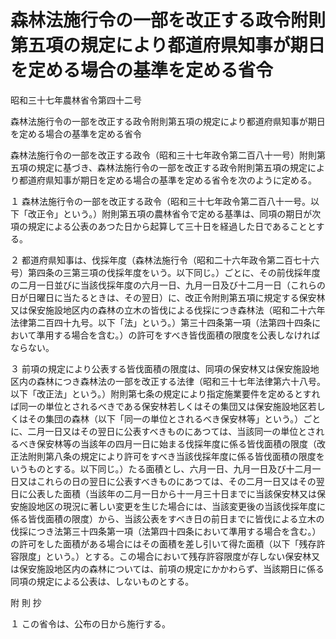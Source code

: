 # 森林法施行令の一部を改正する政令附則第五項の規定により都道府県知事が期日を定める場合の基準を定める省令

昭和三十七年農林省令第四十二号

森林法施行令の一部を改正する政令附則第五項の規定により都道府県知事が期日を定める場合の基準を定める省令

森林法施行令の一部を改正する政令（昭和三十七年政令第二百八十一号）附則第五項の規定に基づき、森林法施行令の一部を改正する政令附則第五項の規定により都道府県知事が期日を定める場合の基準を定める省令を次のように定める。

１ 森林法施行令の一部を改正する政令（昭和三十七年政令第二百八十一号。以下「改正令」という。）附則第五項の農林省令で定める基準は、同項の期日が次項の規定による公表のあつた日から起算して三十日を経過した日であることとする。

２ 都道府県知事は、伐採年度（森林法施行令（昭和二十六年政令第二百七十六号）第四条の三第三項の伐採年度をいう。以下同じ。）ごとに、その前伐採年度の二月一日並びに当該伐採年度の六月一日、九月一日及び十二月一日（これらの日が日曜日に当たるときは、その翌日）に、改正令附則第五項に規定する保安林又は保安施設地区内の森林の立木の皆伐による伐採につき森林法（昭和二十六年法律第二百四十九号。以下「法」という。）第三十四条第一項（法第四十四条において準用する場合を含む。）の許可をすべき皆伐面積の限度を公表しなければならない。

３ 前項の規定により公表する皆伐面積の限度は、同項の保安林又は保安施設地区内の森林につき森林法の一部を改正する法律（昭和三十七年法律第六十八号。以下「改正法」という。）附則第七条の規定により指定施業要件を定めるとすれば同一の単位とされるべきである保安林若しくはその集団又は保安施設地区若しくはその集団の森林（以下「同一の単位とされるべき保安林等」という。）ごとに、二月一日又はその翌日に公表すべきものにあつては、当該同一の単位とされるべき保安林等の当該年の四月一日に始まる伐採年度に係る皆伐面積の限度（改正法附則第八条の規定により許可をすべき当該伐採年度に係る皆伐面積の限度をいうものとする。以下同じ。）たる面積とし、六月一日、九月一日及び十二月一日又はこれらの日の翌日に公表すべきものにあつては、その二月一日又はその翌日に公表した面積（当該年の二月一日から十一月三十日までに当該保安林又は保安施設地区の現況に著しい変更を生じた場合には、当該変更後の当該伐採年度に係る皆伐面積の限度）から、当該公表をすべき日の前日までに皆伐による立木の伐採につき法第三十四条第一項（法第四十四条において準用する場合を含む。）の許可をした面積がある場合にはその面積を差し引いて得た面積（以下「残存許容限度」という。）とする。この場合において残存許容限度が存しない保安林又は保安施設地区内の森林については、前項の規定にかかわらず、当該期日に係る同項の規定による公表は、しないものとする。

附 則 抄

１ この省令は、公布の日から施行する。
